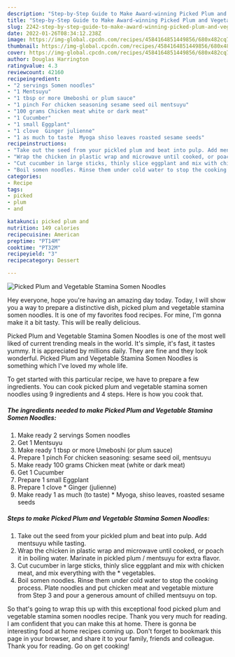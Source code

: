 ```yaml
---
description: "Step-by-Step Guide to Make Award-winning Picked Plum and Vegetable Stamina Somen Noodles"
title: "Step-by-Step Guide to Make Award-winning Picked Plum and Vegetable Stamina Somen Noodles"
slug: 2242-step-by-step-guide-to-make-award-winning-picked-plum-and-vegetable-stamina-somen-noodles
date: 2022-01-26T08:34:12.238Z
image: https://img-global.cpcdn.com/recipes/4584164851449856/680x482cq70/picked-plum-and-vegetable-stamina-somen-noodles-recipe-main-photo.jpg
thumbnail: https://img-global.cpcdn.com/recipes/4584164851449856/680x482cq70/picked-plum-and-vegetable-stamina-somen-noodles-recipe-main-photo.jpg
cover: https://img-global.cpcdn.com/recipes/4584164851449856/680x482cq70/picked-plum-and-vegetable-stamina-somen-noodles-recipe-main-photo.jpg
author: Douglas Harrington
ratingvalue: 4.3
reviewcount: 42160
recipeingredient:
- "2 servings Somen noodles"
- "1 Mentsuyu"
- "1 tbsp or more Umeboshi or plum sauce"
- "1 pinch For chicken seasoning sesame seed oil mentsuyu"
- "100 grams Chicken meat white or dark meat"
- "1 Cucumber"
- "1 small Eggplant"
- "1 clove  Ginger julienne"
- "1 as much to taste  Myoga shiso leaves roasted sesame seeds"
recipeinstructions:
- "Take out the seed from your pickled plum and beat into pulp. Add mentsuyu while tasting."
- "Wrap the chicken in plastic wrap and microwave until cooked, or poach it in boiling water. Marinate in pickled plum / mentsuyu for extra flavor."
- "Cut cucumber in large sticks, thinly slice eggplant and mix with chicken meat, and mix everything with the * vegetables."
- "Boil somen noodles. Rinse them under cold water to stop the cooking process. Plate noodles and put chicken meat and vegetable mixture from Step 3 and pour a generous amount of chilled mentsuyu on top."
categories:
- Recipe
tags:
- picked
- plum
- and

katakunci: picked plum and 
nutrition: 149 calories
recipecuisine: American
preptime: "PT14M"
cooktime: "PT32M"
recipeyield: "3"
recipecategory: Dessert

---
```



![Picked Plum and Vegetable Stamina Somen Noodles](https://img-global.cpcdn.com/recipes/4584164851449856/680x482cq70/picked-plum-and-vegetable-stamina-somen-noodles-recipe-main-photo.jpg)

Hey everyone, hope you're having an amazing day today. Today, I will show you a way to prepare a distinctive dish, picked plum and vegetable stamina somen noodles. It is one of my favorites food recipes. For mine, I'm gonna make it a bit tasty. This will be really delicious.

Picked Plum and Vegetable Stamina Somen Noodles is one of the most well liked of current trending meals in the world. It's simple, it's fast, it tastes yummy. It is appreciated by millions daily. They are fine and they look wonderful. Picked Plum and Vegetable Stamina Somen Noodles is something which I've loved my whole life.




To get started with this particular recipe, we have to prepare a few ingredients. You can cook picked plum and vegetable stamina somen noodles using 9 ingredients and 4 steps. Here is how you cook that.

<!--inarticleads1-->

##### The ingredients needed to make Picked Plum and Vegetable Stamina Somen Noodles:

1. Make ready 2 servings Somen noodles
1. Get 1 Mentsuyu
1. Make ready 1 tbsp or more Umeboshi (or plum sauce)
1. Prepare 1 pinch For chicken seasoning: sesame seed oil, mentsuyu
1. Make ready 100 grams Chicken meat (white or dark meat)
1. Get 1 Cucumber
1. Prepare 1 small Eggplant
1. Prepare 1 clove * Ginger (julienne)
1. Make ready 1 as much (to taste) * Myoga, shiso leaves, roasted sesame seeds




<!--inarticleads2-->

##### Steps to make Picked Plum and Vegetable Stamina Somen Noodles:

1. Take out the seed from your pickled plum and beat into pulp. Add mentsuyu while tasting.
1. Wrap the chicken in plastic wrap and microwave until cooked, or poach it in boiling water. Marinate in pickled plum / mentsuyu for extra flavor.
1. Cut cucumber in large sticks, thinly slice eggplant and mix with chicken meat, and mix everything with the * vegetables.
1. Boil somen noodles. Rinse them under cold water to stop the cooking process. Plate noodles and put chicken meat and vegetable mixture from Step 3 and pour a generous amount of chilled mentsuyu on top.




So that's going to wrap this up with this exceptional food picked plum and vegetable stamina somen noodles recipe. Thank you very much for reading. I am confident that you can make this at home. There is gonna be interesting food at home recipes coming up. Don't forget to bookmark this page in your browser, and share it to your family, friends and colleague. Thank you for reading. Go on get cooking!
